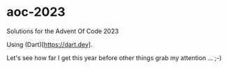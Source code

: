 # aoc-2023
Solutions for the Advent Of Code 2023

Using (Dart)[https://dart.dev].

Let's see how far I get this year before other things grab my attention ... ;-)
